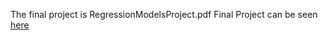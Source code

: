 The final project is RegressionModelsProject.pdf
Final Project can be seen [here](https://github.com/nima14/Coursera_DataScience_Specialization/blob/main/07.%20Regression%20Models/RegressionModelProject.pdf)
